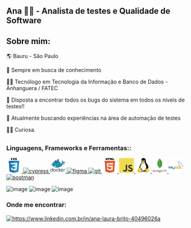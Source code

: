 ## Ana :woman_technologist: - Analista de testes e Qualidade de Software

## Sobre mim:
🌎 Bauru - São Paulo

🌱 Sempre em busca de conhecimento 

:woman_student: Tecnólogo em Tecnologia da Informação e Banco de Dados - Anhanguera / FATEC 

🐞 Disposta a encontrar todos os bugs do sistema em todos os níveis de testes!! 

📝 Atualmente buscando experiências na área de automação de testes 

🕵️‍♀️ Curiosa.

##
<h3 align="left">Linguagens, Frameworks e Ferramentas::</h3>
<p align="left"> <a href="https://www.w3schools.com/css/" target="_blank" rel="noreferrer"> <img src="https://raw.githubusercontent.com/devicons/devicon/master/icons/css3/css3-original-wordmark.svg" alt="css3" width="40" height="40"/> </a> <a href="https://www.cypress.io" target="_blank" rel="noreferrer"> <img src="https://raw.githubusercontent.com/simple-icons/simple-icons/6e46ec1fc23b60c8fd0d2f2ff46db82e16dbd75f/icons/cypress.svg" alt="cypress" width="40" height="40"/> </a> <a href="https://www.docker.com/" target="_blank" rel="noreferrer"> <img src="https://raw.githubusercontent.com/devicons/devicon/master/icons/docker/docker-original-wordmark.svg" alt="docker" width="40" height="40"/> </a> <a href="https://www.figma.com/" target="_blank" rel="noreferrer"> <img src="https://www.vectorlogo.zone/logos/figma/figma-icon.svg" alt="figma" width="40" height="40"/> </a> <a href="https://git-scm.com/" target="_blank" rel="noreferrer"> <img src="https://www.vectorlogo.zone/logos/git-scm/git-scm-icon.svg" alt="git" width="40" height="40"/> </a> <a href="https://www.w3.org/html/" target="_blank" rel="noreferrer"> <img src="https://raw.githubusercontent.com/devicons/devicon/master/icons/html5/html5-original-wordmark.svg" alt="html5" width="40" height="40"/> </a> <a href="https://developer.mozilla.org/en-US/docs/Web/JavaScript" target="_blank" rel="noreferrer"> <img src="https://raw.githubusercontent.com/devicons/devicon/master/icons/javascript/javascript-original.svg" alt="javascript" width="40" height="40"/> </a> <a href="https://www.linux.org/" target="_blank" rel="noreferrer"> <img src="https://raw.githubusercontent.com/devicons/devicon/master/icons/linux/linux-original.svg" alt="linux" width="40" height="40"/> </a> <a href="https://www.mongodb.com/" target="_blank" rel="noreferrer"> <img src="https://raw.githubusercontent.com/devicons/devicon/master/icons/mongodb/mongodb-original-wordmark.svg" alt="mongodb" width="40" height="40"/> </a> <a href="https://www.mysql.com/" target="_blank" rel="noreferrer"> <img src="https://raw.githubusercontent.com/devicons/devicon/master/icons/mysql/mysql-original-wordmark.svg" alt="mysql" width="40" height="40"/> </a> <a href="https://postman.com" target="_blank" rel="noreferrer"> <img src="https://www.vectorlogo.zone/logos/getpostman/getpostman-icon.svg" alt="postman" width="40" height="40"/> </a> 
  
![image](https://github.com/lau-ana/lau-ana/assets/142627005/58dc6e7d-3bbf-467f-971a-6827f2cec65e) ![image](https://github.com/lau-ana/lau-ana/assets/142627005/76c778a4-c1c6-4fe8-a8cb-268d7badee82) ![image](https://github.com/lau-ana/lau-ana/assets/142627005/15e71bfe-a896-41b0-a1a6-66278734494d)

  </p>
<h3 align="left">Onde me encontrar:</h3>
<p align="left">
<a href="https://linkedin.com/in/https://www.linkedin.com.br/in/ana-laura-brito-40496026a" target="blank"><img align="center" src="https://raw.githubusercontent.com/rahuldkjain/github-profile-readme-generator/master/src/images/icons/Social/linked-in-alt.svg" alt="https://www.linkedin.com.br/in/ana-laura-brito-40496026a" height="30" width="40" /></a>
</p>
